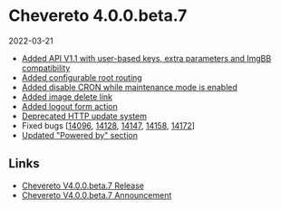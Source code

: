 # Chevereto 4.0.0.beta.7

2022-03-21

- [Added API V1.1 with user-based keys, extra parameters and ImgBB compatibility](https://chevereto.com/community/threads/chevereto-v4-0-0-beta-7.14164/post-70947)
- [Added configurable root routing](https://chevereto.com/community/threads/chevereto-v4-0-0-beta-7.14164/post-71011)
- [Added disable CRON while maintenance mode is enabled](https://chevereto.com/community/threads/chevereto-v4-0-0-beta-7.14164/post-70923)
- [Added image delete link](https://chevereto.com/community/threads/chevereto-v4-0-0-beta-7.14164/post-70989)
- [Added logout form action](https://chevereto.com/community/threads/chevereto-v4-0-0-beta-7.14164/post-70981)
- [Deprecated HTTP update system](https://chevereto.com/community/threads/chevereto-v4-0-0-beta-7.14164/post-70924)
- Fixed bugs [[14096](https://chevereto.com/community/threads/14096), [14128](https://chevereto.com/community/threads/14128), [14147](https://chevereto.com/community/threads/14147), [14158](https://chevereto.com/community/threads/14158), [14172](https://chevereto.com/community/threads/14172)]
- [Updated "Powered by" section](https://chevereto.com/community/threads/chevereto-v4-0-0-beta-7.14164/post-71019)

## Links

- [Chevereto V4.0.0.beta.7 Release](https://chevereto.com/community/threads/chevereto-v4-0-0-beta-7.14184/)
- [Chevereto V4.0.0.beta.7 Announcement](https://chevereto.com/community/threads/chevereto-v4-0-0-beta-7.14164/)
